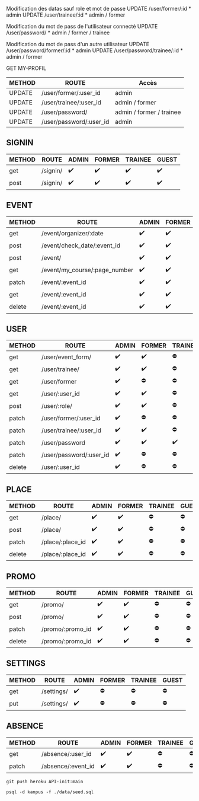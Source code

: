 

Modification des datas sauf role et mot de passe
	UPDATE /user/former/:id   					* admin 
	UPDATE /user/trainee/:id  					* admin / former

Modification du mot de pass de l'utilisateur connecté
	UPDATE /user/password/    					* admin / former / trainee

Modification du mot de pass d'un autre utilisateur
	UPDATE /user/password/former/:id 			* admin
	UPDATE /user/password/trainee/:id 			* admin / former

GET MY-PROFIL

| METHOD | ROUTE                      |                    Accès |
|--------|----------------------------|--------------------------|
| UPDATE | /user/former/:user_id      |                    admin |
| UPDATE | /user/trainee/:user_id     |           admin / former |
| UPDATE | /user/password/            | admin / former / trainee |
| UPDATE | /user/password/:user_id 	  |                    admin |


## SIGNIN

| METHOD | ROUTE                         | ADMIN | FORMER | TRAINEE | GUEST |
|--------|-------------------------------|-------|--------|---------|-------|
|get     |/signin/                       |    ✔️  |   ✔️    |    ✔️    |    ✔️    |
|post    |/signin/                       |    ✔️  |   ✔️    |    ✔️    |    ✔️    |


## EVENT

| METHOD | ROUTE                         | ADMIN | FORMER | TRAINEE | GUEST |
|--------|-------------------------------|-------|--------|---------|-------|
|get     |/event/organizer/:date         |    ✔️  |   ✔️    |    ⛔    |    ⛔    |
|post    |/event/check_date/:event_id    |    ✔️  |   ✔️    |    ⛔    |    ⛔    |
|post    |/event/                        |    ✔️  |   ✔️    |    ⛔    |    ⛔    |
|get     |/event/my_course/:page_number  |    ✔️  |   ✔️    |    ✔️    |    ⛔    |
|patch   |/event/:event_id               |    ✔️  |   ✔️    |    ⛔    |    ⛔    |
|get     |/event/:event_id               |    ✔️  |   ✔️    |    ✔️    |    ⛔    |
|delete  |/event/:event_id               |    ✔️  |   ✔️    |    ⛔    |    ⛔    |


## USER

| METHOD | ROUTE                         | ADMIN | FORMER | TRAINEE | GUEST |
|--------|-------------------------------|-------|--------|---------|-------|
|get     |/user/event_form/              |    ✔️  |   ✔️    |    ⛔    |    ⛔    |
|get     |/user/trainee/                 |    ✔️  |   ✔️    |    ⛔    |    ⛔    |
|get     |/user/former                   |    ✔️  |   ⛔   |    ⛔    |    ⛔    |
|get     |/user/:user_id                 |    ✔️  |   ✔️    |    ⛔    |    ⛔    |*
|post    |/user/:role/                   |    ✔️  |   ✔️   |    ⛔    |    ⛔    |*
|patch   |/user/former/:user_id          |    ✔️  |   ⛔   |    ⛔    |    ⛔    |
|patch   |/user/trainee/:user_id         |    ✔️  |   ✔️   |    ⛔    |    ⛔    |
|patch   |/user/password                 |    ✔️  |   ✔️    |    ✔️    |    ⛔    |
|patch   |/user/password/:user_id        |    ✔️  |   ⛔   |    ⛔    |    ⛔    |
|delete  |/user/:user_id                 |    ✔️  |   ⛔   |    ⛔    |    ⛔    |*


## PLACE

| METHOD | ROUTE                         | ADMIN | FORMER | TRAINEE | GUEST |
|--------|-------------------------------|-------|--------|---------|-------|
|get     |/place/                        |    ✔️  |   ✔️    |    ⛔    |    ⛔    |
|post    |/place/                        |    ✔️  |   ✔️    |    ⛔    |    ⛔    |
|patch   |/place/:place_id               |    ✔️  |   ✔️    |    ⛔    |    ⛔    |
|delete  |/place/:place_id               |    ✔️  |   ✔️    |    ⛔    |    ⛔    |


## PROMO

| METHOD | ROUTE                         | ADMIN | FORMER | TRAINEE | GUEST |
|--------|-------------------------------|-------|--------|---------|-------|
|get     |/promo/                        |    ✔️  |   ✔️    |    ⛔    |    ⛔    |
|post    |/promo/                        |    ✔️  |   ✔️    |    ⛔    |    ⛔    |
|patch   |/promo/:promo_id               |    ✔️  |   ✔️    |    ⛔    |    ⛔    |
|delete  |/promo/:promo_id               |    ✔️  |   ✔️    |    ⛔    |    ⛔    |


## SETTINGS

| METHOD | ROUTE                         | ADMIN | FORMER | TRAINEE | GUEST |
|--------|-------------------------------|-------|--------|---------|-------|
|get     |/settings/                     |    ✔️  |   ⛔   |    ⛔    |    ⛔    |
|put     |/settings/                     |    ✔️  |   ⛔   |    ⛔    |    ⛔    |


## ABSENCE

| METHOD | ROUTE                         | ADMIN | FORMER | TRAINEE | GUEST |
|--------|-------------------------------|-------|--------|---------|-------|
|get     |/absence/:user_id              |    ✔️  |   ✔️    |    ⛔    |    ⛔    |
|patch   |/absence/:event_id             |    ✔️  |   ✔️    |    ⛔    |    ⛔    |



```shell
git push heroku API-init:main

psql -d kanpus -f ./data/seed.sql
```
